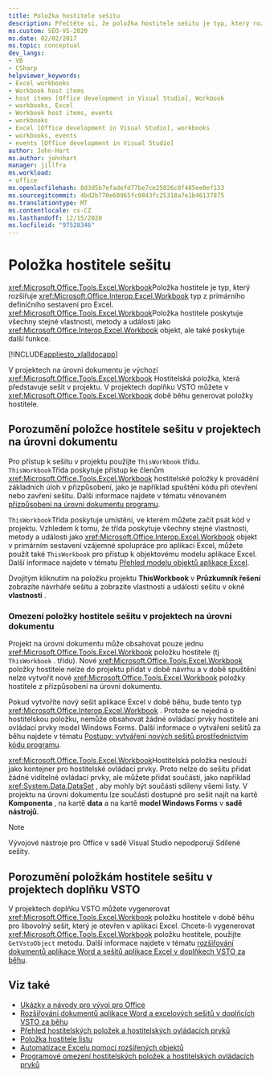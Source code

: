 ```yaml
---
title: Položka hostitele sešitu
description: Přečtěte si, že položka hostitele sešitu je typ, který rozšiřuje typ sešitu z primárního definičního sestavení pro aplikaci Microsoft Excel.
ms.custom: SEO-VS-2020
ms.date: 02/02/2017
ms.topic: conceptual
dev_langs:
- VB
- CSharp
helpviewer_keywords:
- Excel workbooks
- Workbook host items
- host items [Office development in Visual Studio], Workbook
- workbooks, Excel
- Workbook host items, events
- workbooks
- Excel [Office development in Visual Studio], workbooks
- workbooks, events
- events [Office development in Visual Studio]
author: John-Hart
ms.author: johnhart
manager: jillfra
ms.workload:
- office
ms.openlocfilehash: 8d3d5b7efadefd77be7ce25026c8f485ee0ef133
ms.sourcegitcommit: 4bd2b770e60965fc0843fc25318a7e1b46137875
ms.translationtype: MT
ms.contentlocale: cs-CZ
ms.lasthandoff: 12/15/2020
ms.locfileid: "97528346"
---
```

# <a name="workbook-host-item"></a>Položka hostitele sešitu
  <xref:Microsoft.Office.Tools.Excel.Workbook>Položka hostitele je typ, který rozšiřuje <xref:Microsoft.Office.Interop.Excel.Workbook> typ z primárního definičního sestavení pro Excel. <xref:Microsoft.Office.Tools.Excel.Workbook>Položka hostitele poskytuje všechny stejné vlastnosti, metody a události jako <xref:Microsoft.Office.Interop.Excel.Workbook> objekt, ale také poskytuje další funkce.

 [!INCLUDE[appliesto_xlalldocapp](../vsto/includes/appliesto-xlalldocapp-md.md)]

 V projektech na úrovni dokumentu je výchozí <xref:Microsoft.Office.Tools.Excel.Workbook> Hostitelská položka, která představuje sešit v projektu. V projektech doplňku VSTO můžete v <xref:Microsoft.Office.Tools.Excel.Workbook> době běhu generovat položky hostitele.

## <a name="understand-the-workbook-host-item-in-document-level-projects"></a>Porozumění položce hostitele sešitu v projektech na úrovni dokumentu
 Pro přístup k sešitu v projektu použijte `ThisWorkbook` třídu. `ThisWorkbook`Třída poskytuje přístup ke členům <xref:Microsoft.Office.Tools.Excel.Workbook> hostitelské položky k provádění základních úloh v přizpůsobení, jako je například spuštění kódu při otevření nebo zavření sešitu. Další informace najdete v tématu věnovaném [přizpůsobení na úrovni dokumentu programu](../vsto/programming-document-level-customizations.md).

 `ThisWorkbook`Třída poskytuje umístění, ve kterém můžete začít psát kód v projektu. Vzhledem k tomu, že třída poskytuje všechny stejné vlastnosti, metody a události jako <xref:Microsoft.Office.Interop.Excel.Workbook> objekt v primárním sestavení vzájemné spolupráce pro aplikaci Excel, můžete použít také `ThisWorkbook` pro přístup k objektovému modelu aplikace Excel. Další informace najdete v tématu [Přehled modelu objektů aplikace Excel](../vsto/excel-object-model-overview.md).

 Dvojitým kliknutím na položku projektu **ThisWorkbook** v **Průzkumník řešení** zobrazíte návrháře sešitu a zobrazíte vlastnosti a události sešitu v okně **vlastnosti** .

### <a name="limitations-of-the-workbook-host-item-in-document-level-projects"></a>Omezení položky hostitele sešitu v projektech na úrovni dokumentu
 Projekt na úrovni dokumentu může obsahovat pouze jednu <xref:Microsoft.Office.Tools.Excel.Workbook> položku hostitele (tj `ThisWorkbook` . třídu). Nové <xref:Microsoft.Office.Tools.Excel.Workbook> položky hostitele nelze do projektu přidat v době návrhu a v době spuštění nelze vytvořit nové <xref:Microsoft.Office.Tools.Excel.Workbook> položky hostitele z přizpůsobení na úrovni dokumentu.

 Pokud vytvoříte nový sešit aplikace Excel v době běhu, bude tento typ <xref:Microsoft.Office.Interop.Excel.Workbook> . Protože se nejedná o hostitelskou položku, nemůže obsahovat žádné ovládací prvky hostitele ani ovládací prvky model Windows Forms. Další informace o vytváření sešitů za běhu najdete v tématu [Postupy: vytváření nových sešitů prostřednictvím kódu programu](../vsto/how-to-programmatically-create-new-workbooks.md).

 <xref:Microsoft.Office.Tools.Excel.Workbook>Hostitelská položka neslouží jako kontejner pro hostitelské ovládací prvky. Proto nelze do sešitu přidat žádné viditelné ovládací prvky, ale můžete přidat součásti, jako například <xref:System.Data.DataSet> , aby mohly být součásti sdíleny všemi listy. V projektu na úrovni dokumentu lze součásti dostupné pro sešit najít na kartě **Komponenta** , na kartě **data** a na kartě **model Windows Forms** v **sadě nástrojů**.

> [!NOTE]
> Vývojové nástroje pro Office v sadě Visual Studio nepodporují Sdílené sešity.

## <a name="understand-workbook-host-items-in-vsto-add-in-projects"></a>Porozumění položkám hostitele sešitu v projektech doplňku VSTO
 V projektech doplňku VSTO můžete vygenerovat <xref:Microsoft.Office.Tools.Excel.Workbook> položku hostitele v době běhu pro libovolný sešit, který je otevřen v aplikaci Excel. Chcete-li vygenerovat <xref:Microsoft.Office.Tools.Excel.Workbook> položku hostitele, použijte `GetVstoObject` metodu. Další informace najdete v tématu [rozšiřování dokumentů aplikace Word a sešitů aplikace Excel v doplňkech VSTO za běhu](../vsto/extending-word-documents-and-excel-workbooks-in-vsto-add-ins-at-run-time.md).

## <a name="see-also"></a>Viz také
- [Ukázky a návody pro vývoj pro Office](../vsto/office-development-samples-and-walkthroughs.md)
- [Rozšiřování dokumentů aplikace Word a excelových sešitů v doplňcích VSTO za běhu](../vsto/extending-word-documents-and-excel-workbooks-in-vsto-add-ins-at-run-time.md)
- [Přehled hostitelských položek a hostitelských ovládacích prvků](../vsto/host-items-and-host-controls-overview.md)
- [Položka hostitele listu](../vsto/worksheet-host-item.md)
- [Automatizace Excelu pomocí rozšířených objektů](../vsto/automating-excel-by-using-extended-objects.md)
- [Programové omezení hostitelských položek a hostitelských ovládacích prvků](../vsto/programmatic-limitations-of-host-items-and-host-controls.md)
